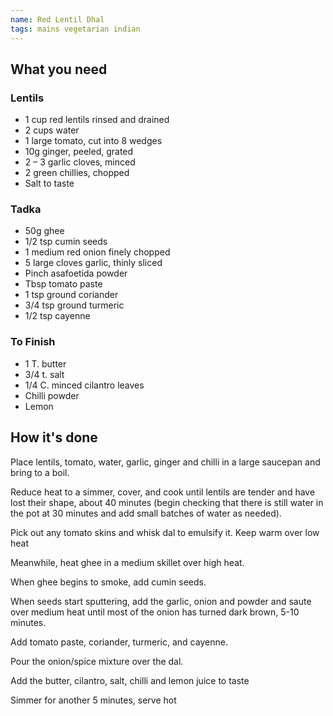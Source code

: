 ```yaml
---
name: Red Lentil Dhal
tags: mains vegetarian indian
---
```


## What you need

### Lentils

* 1 cup red lentils rinsed and drained
* 2 cups water
* 1 large tomato, cut into 8 wedges
* 10g ginger, peeled, grated
* 2 – 3 garlic cloves, minced
* 2 green chillies, chopped
* Salt to taste

### Tadka

* 50g ghee
* 1/2 tsp cumin seeds
* 1 medium red onion finely chopped
* 5 large cloves garlic, thinly sliced
* Pinch asafoetida powder
* Tbsp tomato paste
* 1 tsp ground coriander
* 3/4 tsp ground turmeric
* 1/2 tsp cayenne

### To Finish

* 1 T. butter
* 3/4 t. salt
* 1/4 C. minced cilantro leaves
* Chilli powder
* Lemon

<!-- break -->

## How it's done

Place lentils, tomato, water, garlic, ginger and chilli in a large saucepan and bring to a boil.

Reduce heat to a simmer, cover, and cook until lentils are tender and have lost their shape, about 40 minutes (begin checking that there is still water in the pot at 30 minutes and add small batches of water as needed).

Pick out any tomato skins and whisk dal to emulsify it. Keep warm over low heat

Meanwhile, heat ghee in a medium skillet over high heat.

When ghee begins to smoke, add cumin seeds.

When seeds start sputtering, add the garlic, onion and powder and saute over medium heat until most of the onion has turned dark brown, 5-10 minutes.

Add tomato paste, coriander, turmeric, and cayenne.

Pour the onion/spice mixture over the dal.

Add the butter, cilantro, salt, chilli and lemon juice to taste

Simmer for another 5 minutes, serve hot
